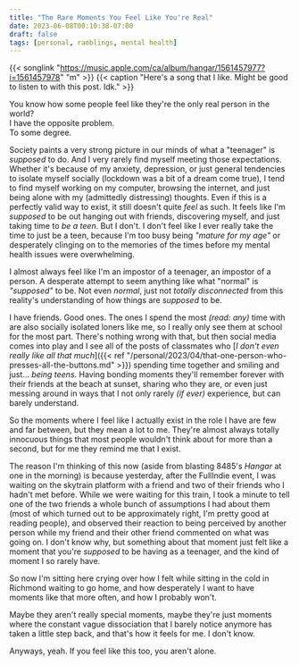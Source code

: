 ```yaml
---
title: "The Rare Moments You Feel Like You're Real"
date: 2023-06-08T00:10:38-07:00
draft: false
tags: [personal, ramblings, mental health]
---
```

{{< songlink "https://music.apple.com/ca/album/hangar/1561457977?i=1561457978" "m" >}}
{{< caption "Here's a song that I like. Might be good to listen to with this post. Idk." >}}

You know how some people feel like they're the only real person in the world?\
I have the opposite problem.\
To some degree.

Society paints a very strong picture in our minds of what a "teenager" is
*supposed* to do. And I very rarely find myself meeting those expectations.
Whether it's because of my anxiety, depression, or just general tendencies to
isolate myself socially (lockdown was a bit of a dream come true), I tend to
find myself working on my computer, browsing the internet, and just being alone
with my (admittedly distressing) thoughts. Even if this is a perfectly valid
way to exist, it still doesn't quite *feel* as such. It feels like I'm
*supposed* to be out hanging out with friends, discovering myself, and just
taking time to *be a teen*. But I don't. I don't feel like I ever really take
the time to just be a teen, because I'm too busy being *"mature for my age"* or
desperately clinging on to the memories of the times before my mental health
issues were overwhelming.

I almost always feel like I'm an impostor of a teenager, an impostor of a
person. A desperate attempt to seem anything like what "normal" is *"supposed"*
to be. Not even *normal*, just not *totally disconnected* from this reality's
understanding of how things are *supposed* to be.

I have friends. Good ones. The ones I spend the most *(read: any)* time with
are also socially isolated loners like me, so I really only see them at
school for the most part. There's nothing wrong with that, but then social
media comes into play and I see all of the posts of classmates who
[*I don't even really like all that much*]({{< ref "/personal/2023/04/that-one-person-who-presses-all-the-buttons.md" >}})
spending time together and smiling and just... *being teens*. Having bonding
moments they'll remember forever with their friends at the beach at sunset,
sharing who they are, or even just messing around in ways that I not only
rarely *(if ever)* experience, but can barely understand.

So the moments where I feel like I actually exist in the role I have are few
and far between, but they mean a lot to me. They're almost always totally
innocuous things that most people wouldn't think about for more than a second,
but for me they remind me that I exist.

The reason I'm thinking of this now (aside from blasting 8485's *Hangar* at one
in the morning) is because yesterday, after the FullIndie event, I was waiting
on the skytrain platform with a friend and two of their friends who I hadn't
met before. While we were waiting for this train, I took a minute to tell one
of the two friends a whole bunch of assumptions I had about them (most of which
turned out to be approximately right, I'm pretty good at reading people), and
observed their reaction to being perceived by another person while my friend
and their other friend commented on what was going on. I don't know why, but
something about that moment just felt like a moment that you're *supposed* to
be having as a teenager, and the kind of moment I so rarely have.

So now I'm sitting here crying over how I felt while sitting in the cold in
Richmond waiting to go home, and how desperately I want to have moments like
that more often, and how I probably won't.

Maybe they aren't really special moments, maybe they're just moments where the
constant vague dissociation that I barely notice anymore has taken a little
step back, and that's how it feels for me. I don't know.

Anyways, yeah. If you feel like this too, you aren't alone.
